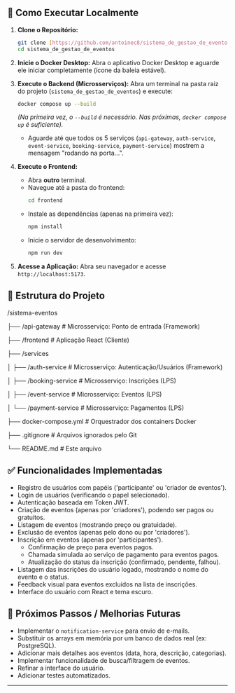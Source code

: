 ## 🚀 Como Executar Localmente

1.  **Clone o Repositório:**
    ```bash
    git clone [https://github.com/antoinec8/sistema_de_gestao_de_eventos.git](https://github.com/antoinec8/sistema_de_gestao_de_eventos.git)
    cd sistema_de_gestao_de_eventos
    ```

2.  **Inicie o Docker Desktop:** Abra o aplicativo Docker Desktop e aguarde ele iniciar completamente (ícone da baleia estável).

3.  **Execute o Backend (Microsserviços):**
    Abra um terminal na pasta raiz do projeto (`sistema_de_gestao_de_eventos`) e execute:
    ```bash
    docker compose up --build
    ```
    *(Na primeira vez, o `--build` é necessário. Nas próximas, `docker compose up` é suficiente).*
    * Aguarde até que todos os 5 serviços (`api-gateway`, `auth-service`, `event-service`, `booking-service`, `payment-service`) mostrem a mensagem "rodando na porta...".

4.  **Execute o Frontend:**
    * Abra **outro** terminal.
    * Navegue até a pasta do frontend:
        ```bash
        cd frontend
        ```
    * Instale as dependências (apenas na primeira vez):
        ```bash
        npm install
        ```
    * Inicie o servidor de desenvolvimento:
        ```bash
        npm run dev
        ```

5.  **Acesse a Aplicação:** Abra seu navegador e acesse `http://localhost:5173`.

## 📂 Estrutura do Projeto
/sistema-eventos

├── /api-gateway           # Microsserviço: Ponto de entrada (Framework)

├── /frontend              # Aplicação React (Cliente)

├── /services

│   ├── /auth-service      # Microsserviço: Autenticação/Usuários (Framework)

│   ├── /booking-service   # Microsserviço: Inscrições (LPS)

│   ├── /event-service     # Microsserviço: Eventos (LPS)

│   └── /payment-service   # Microsserviço: Pagamentos (LPS)

├── docker-compose.yml     # Orquestrador dos containers Docker

├── .gitignore             # Arquivos ignorados pelo Git

└── README.md              # Este arquivo

## ✅ Funcionalidades Implementadas

* Registro de usuários com papéis ('participante' ou 'criador de eventos').
* Login de usuários (verificando o papel selecionado).
* Autenticação baseada em Token JWT.
* Criação de eventos (apenas por 'criadores'), podendo ser pagos ou gratuitos.
* Listagem de eventos (mostrando preço ou gratuidade).
* Exclusão de eventos (apenas pelo dono ou por 'criadores').
* Inscrição em eventos (apenas por 'participantes').
    * Confirmação de preço para eventos pagos.
    * Chamada simulada ao serviço de pagamento para eventos pagos.
    * Atualização do status da inscrição (confirmado, pendente, falhou).
* Listagem das inscrições do usuário logado, mostrando o nome do evento e o status.
* Feedback visual para eventos excluídos na lista de inscrições.
* Interface do usuário com React e tema escuro.

## 🔮 Próximos Passos / Melhorias Futuras

* Implementar o `notification-service` para envio de e-mails.
* Substituir os arrays em memória por um banco de dados real (ex: PostgreSQL).
* Adicionar mais detalhes aos eventos (data, hora, descrição, categorias).
* Implementar funcionalidade de busca/filtragem de eventos.
* Refinar a interface do usuário.
* Adicionar testes automatizados.

---
